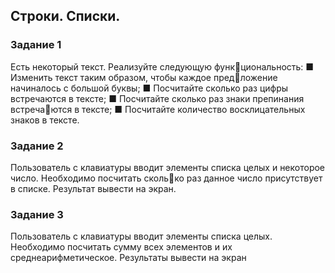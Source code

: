 ## Строки. Списки. 

### Задание 1
Есть некоторый текст. Реализуйте следующую функциональность:
■ Изменить текст таким образом, чтобы каждое предложение начиналось с большой буквы;
■ Посчитайте сколько раз цифры встречаются в тексте;
■ Посчитайте сколько раз знаки препинания встречаются в тексте;
■ Посчитайте количество восклицательных знаков в тексте.
### Задание 2
Пользователь с клавиатуры вводит элементы списка целых и некоторое число. Необходимо посчитать сколько раз данное число присутствует в списке. Результат вывести на экран. 
### Задание 3
Пользователь с клавиатуры вводит элементы списка целых. Необходимо посчитать сумму всех элементов и их среднеарифметическое. Результаты вывести на экран
